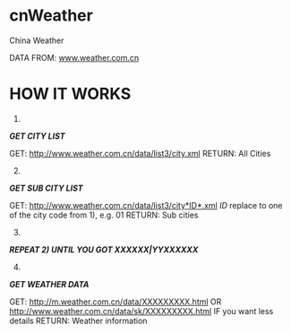 cnWeather
=========

China Weather

DATA FROM: www.weather.com.cn

HOW IT WORKS
============

1)
***GET CITY LIST***

GET:    http://www.weather.com.cn/data/list3/city.xml
RETURN: All Cities

2)
***GET SUB CITY LIST***

GET:    http://www.weather.com.cn/data/list3/city*ID*.xml
        *ID* replace to one of the city code from 1), e.g. 01
RETURN: Sub cities

3)
***REPEAT 2) UNTIL YOU GOT XXXXXX|YYXXXXXX***

4)
***GET WEATHER DATA***

GET:    http://m.weather.com.cn/data/XXXXXXXXX.html
        OR http://www.weather.com.cn/data/sk/XXXXXXXXX.html
        IF you want less details
RETURN: Weather information
